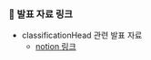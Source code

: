 ### 📖 발표 자료 링크

- classificationHead 관련 발표 자료
    - [notion 링크](https://iksadnorth-ai.notion.site/ViT-943f70c2db214db7998ff06bafdd2c5b)